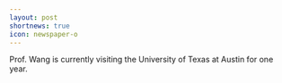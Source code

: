 ```yaml
---
layout: post
shortnews: true
icon: newspaper-o
---
```

Prof. Wang is currently visiting the University of Texas at Austin for one year. 